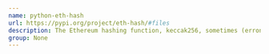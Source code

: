 ```yaml
---
name: python-eth-hash
url: https://pypi.org/project/eth-hash/#files
description: The Ethereum hashing function, keccak256, sometimes (erroneously) called sha3.
group: None
---
```

